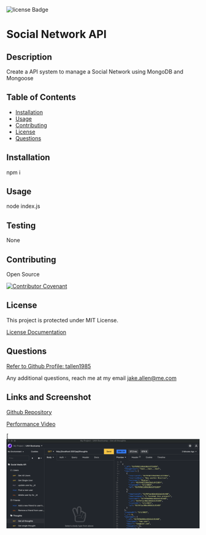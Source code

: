 <img src="https://img.shields.io/badge/License-MIT-green" alt="license Badge" />
  
  
  # Social Network API
  ## Description
  Create a API system to manage a Social Network using MongoDB and Mongoose
  
  ## Table of Contents
  - [Installation](#installation)
  - [Usage](#usage)
  - [Contributing](#contributing)
  - [License](#license)
  - [Questions](#questions)
  ## Installation
  npm i
  ## Usage
  node index.js

## Testing

None

## Contributing

Open Source

[![Contributor Covenant](https://img.shields.io/badge/Contributor%20Covenant-2.1-4baaaa.svg)](code_of_conduct.md)

## License

This project is protected under MIT License.

[License Documentation](https://opensource.org/licenses/MIT)

## Questions

[Refer to Github Profile: tallen1985](http://www.github.com/tallen1985)

Any additional questions, reach me at my email jake.allen@me.com

## Links and Screenshot

[Github Repository](https://github.com/tallen1985/18-Homework-Social-Network-API)

[Performance Video](https://watch.screencastify.com/v/6SQy7oiImzn560uabBZo)

[![Screenshot](18-Screenshot.png)
